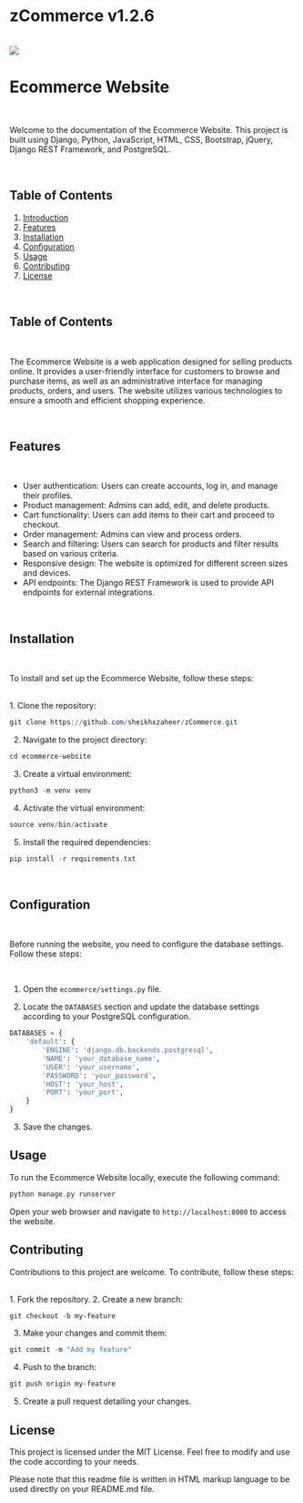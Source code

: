 # zCommerce v1.2.6
<br>
<img
    src="https://images.unsplash.com/photo-1688580401123-5430148e0d7a?ixlib=rb-4.0.3&ixid=M3wxMjA3fDB8MHxwaG90by1wYWdlfHx8fGVufDB8fHx8fA%3D%3D&auto=format&fit=crop&w=870&q=80">

<h1>Ecommerce Website</h1>
<br>
<p>Welcome to the documentation of the Ecommerce Website. This project is built using Django, Python, JavaScript, HTML,
    CSS, Bootstrap, jQuery, Django REST Framework, and PostgreSQL.</p>
<br>

<h2>Table of Contents</h2>
<ol>
    <li><a href="#">Introduction</a></li>
    <li><a href="#">Features</a></li>
    <li><a href="#">Installation</a></li>
    <li><a href="#">Configuration</a></li>
    <li><a href="#">Usage</a></li>
    <li><a href="#">Contributing</a></li>
    <li><a href="#">License</a></li>
</ol>
<br>
<h2>Table of Contents</h2>
<br>
<p>The Ecommerce Website is a web application designed for selling products online. It provides a user-friendly
    interface for customers to browse and purchase items, as well as an administrative interface for managing products,
    orders, and users. The website utilizes various technologies to ensure a smooth and efficient shopping experience.
</p>
<br>
<h2>Features</h2>
<br>
<ul>
    <li>User authentication: Users can create accounts, log in, and manage their profiles.</li>
    <li>Product management: Admins can add, edit, and delete products.</li>
    <li>Cart functionality: Users can add items to their cart and proceed to checkout.</li>
    <li>Order management: Admins can view and process orders.</li>
    <li>Search and filtering: Users can search for products and filter results based on various criteria.</li>
    <li>Responsive design: The website is optimized for different screen sizes and devices.</li>
    <li>API endpoints: The Django REST Framework is used to provide API endpoints for external integrations.</li>
</ul>

<br>
<h2>Installation</h2>
<br>
<p>To install and set up the Ecommerce Website, follow these steps:</p>

<br>
1. Clone the repository:
  
```powershell 
git clone https://github.com/sheikhxzaheer/zCommerce.git
```

2. Navigate to the project directory:

    
```powershell 
cd ecommerce-website
```

3. Create a virtual environment:
    
```powershell 
python3 -m venv venv
```

4. Activate the virtual environment:

```powershell 
source venv/bin/activate
```

5. Install the required dependencies:

    
```powershell 
pip install -r requirements.txt
```

<br>
<h2>Configuration</h2>
<br>
<p>Before running the website, you need to configure the database settings. Follow these steps:</p>

<br>

1. Open the `ecommerce/settings.py` file.

2. Locate the `DATABASES` section and update the database settings according to your PostgreSQL configuration.

``` Python
DATABASES = {
    'default': {
        'ENGINE': 'django.db.backends.postgresql',
        'NAME': 'your_database_name',
        'USER': 'your_username',
        'PASSWORD': 'your_password',
        'HOST': 'your_host',
        'PORT': 'your_port',
    }
}
```

3. Save the changes.

<h2>Usage</h2>
To run the Ecommerce Website locally, execute the following command:

``` powershell
python manage.py runserver
```

Open your web browser and navigate to `http://localhost:8000` to access the website.

<h2>Contributing</h2>

Contributions to this project are welcome. To contribute, follow these steps:

<br>
1. Fork the repository.
2. Create a new branch:

``` powershell
git checkout -b my-feature
```

3. Make your changes and commit them:

``` powershell
git commit -m "Add my feature"
```

4. Push to the branch:

``` powershell
git push origin my-feature
```

5. Create a pull request detailing your changes.

<h2>License</h2>

This project is licensed under the MIT License. Feel free to modify and use the code according to your needs.

Please note that this readme file is written in HTML markup language to be used directly on your README.md file.
